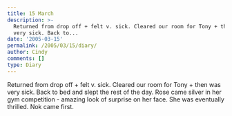 ```yaml
---
title: 15 March
description: >-
  Returned from drop off + felt v. sick. Cleared our room for Tony + then was
  very sick. Back to...
date: '2005-03-15'
permalink: /2005/03/15/diary/
author: Cindy
comments: []
type: Diary
---
```


Returned from drop off + felt v. sick. Cleared our room for Tony + then was very sick. Back to bed and slept the rest of the day. Rose came silver in her gym competition - amazing look of surprise on her face. She was eventually thrilled. Nok came first.
